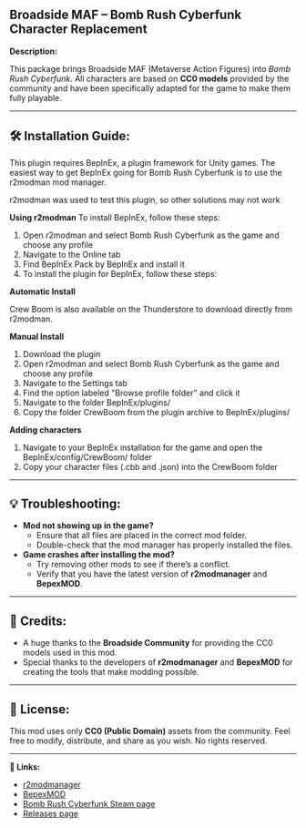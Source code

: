 ## **Broadside MAF – Bomb Rush Cyberfunk Character Replacement**

**Description:**

This package brings Broadside MAF (Metaverse Action Figures) into *Bomb Rush Cyberfunk*. All characters are based on **CC0 models** provided by the community and have been specifically adapted for the game to make them fully playable.

---

## **🛠 Installation Guide:**

This plugin requires BepInEx, a plugin framework for Unity games. The easiest way to get BepInEx going for Bomb Rush Cyberfunk is to use the r2modman mod manager.

r2modman was used to test this plugin, so other solutions may not work

**Using r2modman**
To install BepInEx, follow these steps:

1. Open r2modman and select Bomb Rush Cyberfunk as the game and choose any profile
2. Navigate to the Online tab
3. Find BepInEx Pack by BepInEx and install it
4. To install the plugin for BepInEx, follow these steps:

**Automatic Install**

Crew Boom is also available on the Thunderstore to download directly from r2modman.

**Manual Install**
1. Download the plugin
2. Open r2modman and select Bomb Rush Cyberfunk as the game and choose any profile
3. Navigate to the Settings tab
4. Find the option labeled "Browse profile folder" and click it
5. Navigate to the folder BepInEx/plugins/
6. Copy the folder CrewBoom from the plugin archive to BepInEx/plugins/

**Adding characters**
1. Navigate to your BepInEx installation for the game and open the BepInEx/config/CrewBoom/ folder
2. Copy your character files (.cbb and .json) into the CrewBoom folder

---

## **💡 Troubleshooting:**

- **Mod not showing up in the game?**
  - Ensure that all files are placed in the correct mod folder.
  - Double-check that the mod manager has properly installed the files.
- **Game crashes after installing the mod?**
  - Try removing other mods to see if there’s a conflict.
  - Verify that you have the latest version of **r2modmanager** and **BepexMOD**.

---

## **📢 Credits:**

- A huge thanks to the **Broadside Community** for providing the CC0 models used in this mod.
- Special thanks to the developers of **r2modmanager** and **BepexMOD** for creating the tools that make modding possible.

---

## **📝 License:**

This mod uses only **CC0 (Public Domain)** assets from the community. Feel free to modify, distribute, and share as you wish. No rights reserved.

---

**🔗 Links:**

- [r2modmanager](#)
- [BepexMOD](#)
- [Bomb Rush Cyberfunk Steam page](#)
- [Releases page](#)
